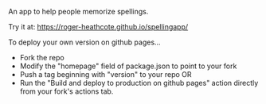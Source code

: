 An app to help people memorize spellings.

Try it at: https://roger-heathcote.github.io/spellingapp/

To deploy your own version on github pages...

- Fork the repo
- Modify the "homepage" field of package.json to point to your fork
- Push a tag beginning with "version" to your repo OR
- Run the "Build and deploy to production on github pages" action directly from your fork's actions tab.